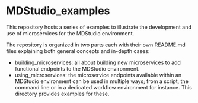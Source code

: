 # MDStudio_examples

This repository hosts a series of examples to illustrate the development
and use of microservices for the MDStudio environment.

The repository is organized in two parts each with their own README.md
files explaining both general concepts and in-depth cases:

- building_microservices: all about building new microservices to add
  functional endpoints to the MDStudio environment.
- using_microservices: the microservice endpoints available within an
  MDStudio environment can be used in multiple ways; from a script, the
  command line or in a dedicated workflow environment for instance.
  This directory provides examples for these.